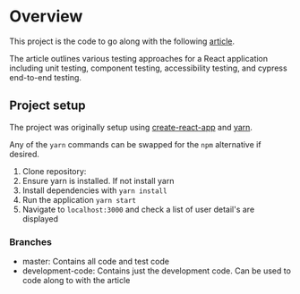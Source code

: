 # Overview

This project is the code to go along with the following [article](https://medium.com/p/82457e703ba7).

The article outlines various testing approaches for a React application including unit testing, component testing, accessibility testing, and cypress end-to-end testing.

## Project setup

The project was originally setup using [create-react-app](https://github.com/facebook/create-react-app) and [yarn](https://classic.yarnpkg.com/en/docs/install/#mac-stable).

Any of the `yarn` commands can be swapped for the `npm` alternative if desired.

1. Clone repository:
2. Ensure yarn is installed. If not install yarn
3. Install dependencies with `yarn install`
4. Run the application `yarn start`
5. Navigate to `localhost:3000` and check a list of user detail's are displayed

### Branches

- master: Contains all code and test code
- development-code: Contains just the development code. Can be used to code along to with the article
